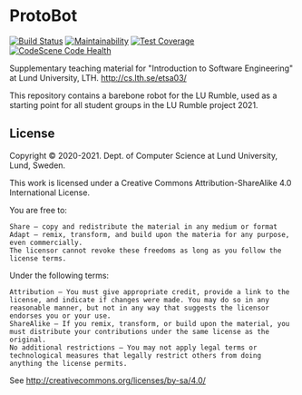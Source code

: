 # ProtoBot
[![Build Status](https://travis-ci.com/lunduniversity-etsa03-2020/protobot.svg?branch=master)](https://travis-ci.com/lunduniversity-etsa03-2020/protobot)
[![Maintainability](https://api.codeclimate.com/v1/badges/8f1f8741303a11be1943/maintainability)](https://codeclimate.com/github/lunduniversity-etsa03-2020/protobot/maintainability)
[![Test Coverage](https://api.codeclimate.com/v1/badges/8f1f8741303a11be1943/test_coverage)](https://codeclimate.com/github/lunduniversity-etsa03-2020/protobot/test_coverage)
[![CodeScene Code Health](https://codescene.io/projects/7488/status-badges/code-health)](https://codescene.io/projects/7488)

Supplementary teaching material for "Introduction to Software Engineering" at Lund University, LTH. http://cs.lth.se/etsa03/

This repository contains a barebone robot for the LU Rumble, used as a starting point for all student groups in the LU Rumble project 2021.

## License

Copyright © 2020-2021. Dept. of Computer Science at Lund University, Lund, Sweden.

This work is licensed under a Creative Commons Attribution-ShareAlike 4.0 International License.

You are free to:

    Share — copy and redistribute the material in any medium or format
    Adapt — remix, transform, and build upon the materia for any purpose, even commercially.
    The licensor cannot revoke these freedoms as long as you follow the license terms.

Under the following terms:

    Attribution — You must give appropriate credit, provide a link to the license, and indicate if changes were made. You may do so in any reasonable manner, but not in any way that suggests the licensor endorses you or your use.
    ShareAlike — If you remix, transform, or build upon the material, you must distribute your contributions under the same license as the original.
    No additional restrictions — You may not apply legal terms or technological measures that legally restrict others from doing anything the license permits.

See http://creativecommons.org/licenses/by-sa/4.0/
